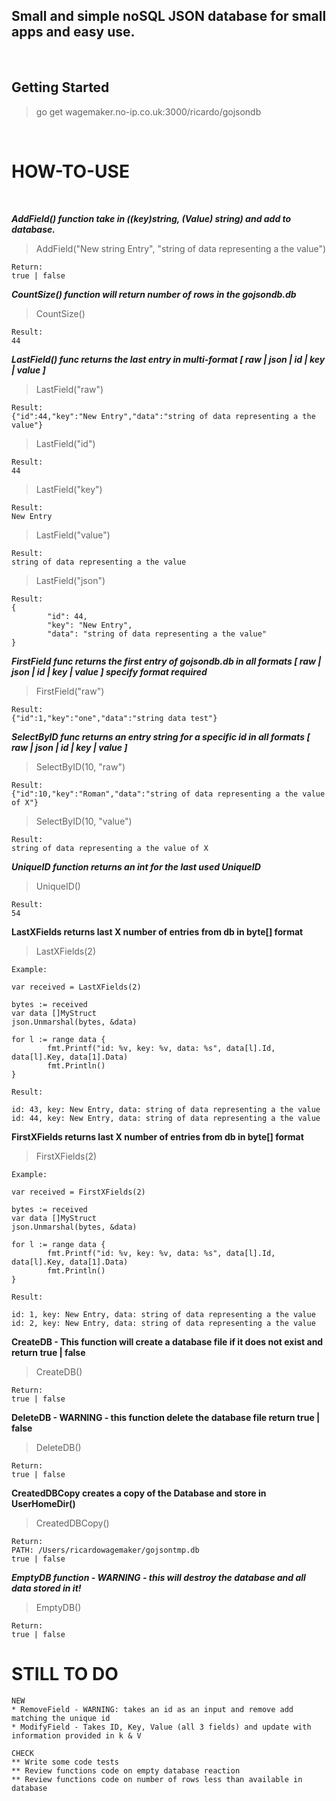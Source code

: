 
## Small and simple noSQL JSON database for small apps and easy use.
<br>

## Getting Started
>go get wagemaker.no-ip.co.uk:3000/ricardo/gojsondb

<BR>

# HOW-TO-USE

<BR>

***AddField() function take in ((key)string, (Value) string) and add to database.***

>AddField("New string Entry", "string of data representing a the value")

```
Return:
true | false
```

***CountSize() function will return number of rows in the gojsondb.db***

>CountSize()

````
Result:
44
````

***LastField() func returns the last entry in multi-format [ raw | json | id | key | value ]***

>LastField("raw")

```
Result:
{"id":44,"key":"New Entry","data":"string of data representing a the value"}
```

>LastField("id")

```
Result:
44
```

>LastField("key")

```
Result:
New Entry
```

>LastField("value")

```
Result:
string of data representing a the value
```

>LastField("json")

```
Result:
{
        "id": 44,
        "key": "New Entry",
        "data": "string of data representing a the value"
}
```
***FirstField func returns the first entry of gojsondb.db in all formats [ raw | json | id | key | value ] specify format required***

>FirstField("raw")

```
Result:
{"id":1,"key":"one","data":"string data test"}
```

***SelectByID func returns an entry string for a specific id in all formats [ raw | json | id | key | value ]***
>SelectByID(10, "raw")

```
Result:
{"id":10,"key":"Roman","data":"string of data representing a the value of X"}
```

>SelectByID(10, "value")

```
Result:
string of data representing a the value of X
```

***UniqueID function returns an int for the last used UniqueID***
> UniqueID()

```
Result:
54
```

**LastXFields returns last X number of entries from db in byte[] format**
> LastXFields(2)

```
Example:

var received = LastXFields(2)

bytes := received
var data []MyStruct
json.Unmarshal(bytes, &data)

for l := range data {
        fmt.Printf("id: %v, key: %v, data: %s", data[l].Id, data[l].Key, data[1].Data)
        fmt.Println()
}

Result:

id: 43, key: New Entry, data: string of data representing a the value
id: 44, key: New Entry, data: string of data representing a the value
```

**FirstXFields returns last X number of entries from db in byte[] format**
> FirstXFields(2)

```
Example:

var received = FirstXFields(2)

bytes := received
var data []MyStruct
json.Unmarshal(bytes, &data)

for l := range data {
        fmt.Printf("id: %v, key: %v, data: %s", data[l].Id, data[l].Key, data[1].Data)
        fmt.Println()
}

Result:

id: 1, key: New Entry, data: string of data representing a the value
id: 2, key: New Entry, data: string of data representing a the value
```

**CreateDB - This function will create a database file if it does not exist and return true | false**
>CreateDB()
```
Return:
true | false
```

**DeleteDB - WARNING - this function delete the database file return true | false**
>DeleteDB()
```
Return:
true | false
```
**CreatedDBCopy creates a copy of the Database and store in UserHomeDir()**
> CreatedDBCopy()

```
Return:
PATH: /Users/ricardowagemaker/gojsontmp.db
true | false
```

***EmptyDB function - WARNING - this will destroy the database and all data stored in it!***

> EmptyDB() 

```
Return:
true | false
```

# STILL TO DO

```
NEW
* RemoveField - WARNING: takes an id as an input and remove add matching the unique id
* ModifyField - Takes ID, Key, Value (all 3 fields) and update with information provided in k & V

CHECK
** Write some code tests
** Review functions code on empty database reaction
** Review functions code on number of rows less than available in database
```



